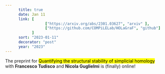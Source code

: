 ```yaml
---
      title: true
      date: Jan 11
      link: [
                  ["https://arxiv.org/abs/2301.03627", "arxiv" ],
                  ["https://github.com/COMPiLELab/HOLaGraF", "github"]
            ] 
      sort: "2023-01-11"
      decorator: "post"
      year: "2023" 
---
```



The preprint for <mark>Quantifying the structural stability of simplicial homology</mark> with **Francesco Tudisco** and **Nicola Guglielmi** is (finally) online! 